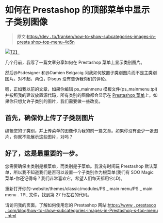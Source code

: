 # 如何在 Prestashop 的顶部菜单中显示子类别图像

> 原文:[https://dev . to/franken/how-to-show-subcategories-images-in-presta shop-top-menu-4d5n](https://dev.to/franken/how-to-show-subcategories-images-in-prestashops-top-menu-4d5n)

[![](../Images/4bffb901332dccccb8af1222c727a73d.png)T2】](https://res.cloudinary.com/practicaldev/image/fetch/s--BEiW47FM--/c_limit%2Cf_auto%2Cfl_progressive%2Cq_66%2Cw_880/https://www.prestasoo.com/images/stories/add-image-to-prestashop.root.gif)

几个月前，我写了一篇文章分享如何在 Prestashop 菜单上显示类别图片。

然后@Psdesigner 和@Damien Belgacig 问我如何放置子类别图片而不是主类别图片。对不起，两位，Disqus 没有告诉我你们的评论。

嗯，正如我以前的文章，如果你编辑 ps_mainmenu 模板文件(ps_mainmenu.tpl)并按照我的建议放置源代码，所有类别的图像都会显示在 [Prestashop 菜单](https://www.prestasoo.com/prestashop-modules/soo-magic-menu.html?utm_source=article&utm_medium=article&utm_campaign=subcategoriesimages)上。如果你只想允许子类别的图片，我们需要做一些改变。

## 首先，确保你上传了子类别图片

编辑您的子类别，并上传菜单的图像作为我的前一篇文章。如果你没有至少一张图片，你就不能展示这些图片，对吗？

## 好了，这是最重要的一步。

您需要确保主类别是根菜单，而类别是子菜单。我没有时间玩 Prestashop 默认菜单，所以我不知道我们是否可以设置一个子类别作为根菜单(我们有 SOO Magic 菜单-你还记得吗？我们非常喜欢它，希望人们每天都用它(:D)。

重新打开你的-website/themes/classic/modules/PS _ main menu/PS _ main menu . TPL 文件，找到第 27 行左右的代码。

请访问我的页面，了解如何使用您的 Prestashop 网站:[https://www . prestasoo . com/blog/how-to-show-subcategories-images-in-Prestashop-s-top-menu . html](https://www.prestasoo.com/blog/how-to-show-subcategories-images-in-prestashop-s-top-menu.html)
